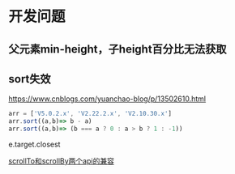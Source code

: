 # 开发问题

## 父元素min-height，子height百分比无法获取

## sort失效

<https://www.cnblogs.com/yuanchao-blog/p/13502610.html>

```js
arr = ['V5.0.2.x', 'V2.22.2.x', 'V2.10.30.x']
arr.sort((a,b)=> b - a)
arr.sort((a,b)=> (b === a ? 0 : a > b ? 1 : -1))
```

e.target.closest

[scrollTo和scrollBy两个api的兼容](https://www.cnblogs.com/xieyongbin/p/11274959.html)
